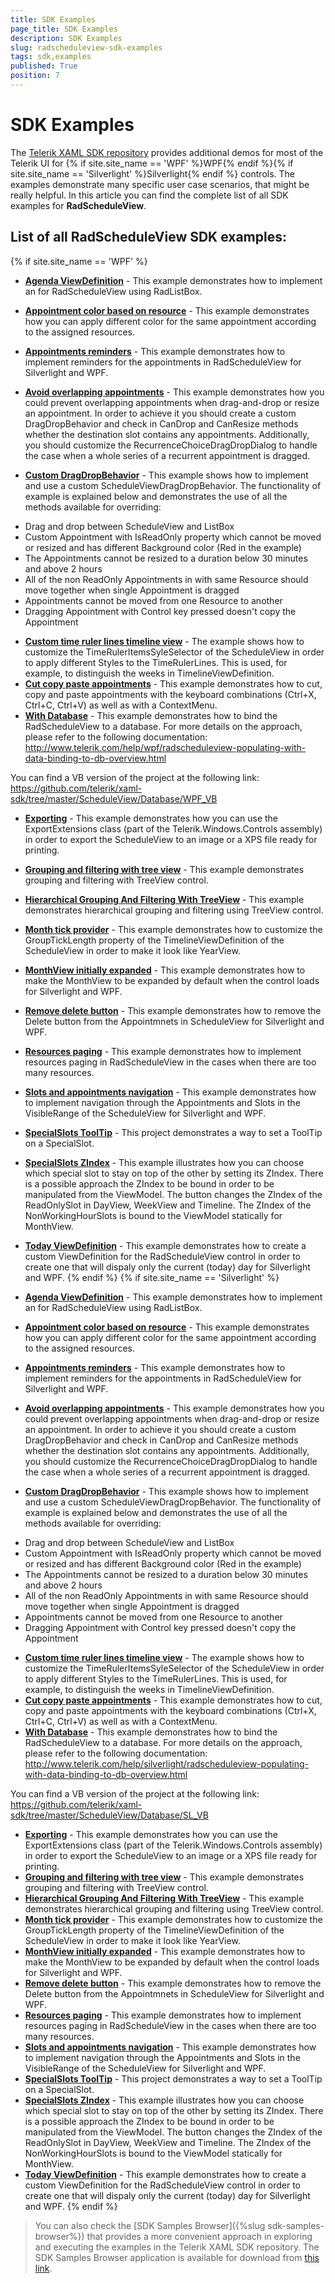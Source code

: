 ```yaml
---
title: SDK Examples
page_title: SDK Examples
description: SDK Examples
slug: radscheduleview-sdk-examples
tags: sdk,examples
published: True
position: 7
---
```


# SDK Examples

The [Telerik XAML SDK repository](https://github.com/telerik/xaml-sdk/tree/master/) provides additional demos for most of the Telerik UI for {% if site.site_name == 'WPF' %}WPF{% endif %}{% if site.site_name == 'Silverlight' %}Silverlight{% endif %} controls. The examples demonstrate many specific user case scenarios, that might be really helpful. In this article you can find the complete list of all SDK examples for __RadScheduleView__.

## List of all RadScheduleView SDK examples:

{% if site.site_name == 'WPF' %}

* __[Agenda ViewDefinition](https://github.com/telerik/xaml-sdk/tree/master/ScheduleView/AgendaViewDefinition)__ - 
This example demonstrates how to implement an  for RadScheduleView using RadListBox.
* __[Appointment color based on resource](https://github.com/telerik/xaml-sdk/tree/master/ScheduleView/AppointmentColorBasedOnResource)__ - This example demonstrates how you can apply different color for the same appointment according to the assigned resources.
* __[Appointments reminders](https://github.com/telerik/xaml-sdk/tree/master/ScheduleView/AppointmentsReminders)__ - This example demonstrates how to implement reminders for the appointments in RadScheduleView for Silverlight and WPF.
* __[Avoid overlapping appointments](https://github.com/telerik/xaml-sdk/tree/master/ScheduleView/AvoidOverlappingAppointments)__ - This example demonstrates how you could prevent overlapping appointments when drag-and-drop or resize an appointment. In order to achieve it you should create a custom DragDropBehavior and check in CanDrop and CanResize methods whether the destination slot contains any appointments. Additionally, you should customize the RecurrenceChoiceDragDropDialog to handle the case when a whole series of a recurrent appointment is dragged.


* __[Custom DragDropBehavior](https://github.com/telerik/xaml-sdk/tree/master/ScheduleView/CustomDragDropBehavior)__ - 
This example shows how to implement and use a custom ScheduleViewDragDropBehavior. The functionality of example is explained below and demonstrates the use of all the methods available for overriding:
-	Drag and drop between ScheduleView and ListBox
-	Custom Appointment with IsReadOnly property which cannot be moved or resized and has different Background color (Red in the example)
-	The Appointments cannot be resized to a duration below 30 minutes and above 2 hours
-	All of the non ReadOnly Appointments in with same Resource should move together when single Appointment is dragged
-	Appointments cannot be moved from one Resource to another
-	Dragging Appointment with Control key pressed doesn't copy the Appointment

* __[Custom time ruler lines timeline view](https://github.com/telerik/xaml-sdk/tree/master/ScheduleView/CustomTimeRulerLinesTimelineView)__ - The example shows how to customize the TimeRulerItemsSyleSelector of the ScheduleView in order to apply different Styles to the TimeRulerLines. This is used, for example, to distinguish the weeks in TimelineViewDefinition. 
* __[Cut copy paste appointments](https://github.com/telerik/xaml-sdk/tree/master/ScheduleView/CutCopyPasteAppointments)__ - This example demonstrates how to cut, copy and paste appointments with the keyboard combinations (Ctrl+X, Ctrl+C, Ctrl+V) as well as with a ContextMenu.
* __[With Database](https://github.com/telerik/xaml-sdk/tree/master/ScheduleView/Database/WPF_CS)__ - 
This example demonstrates how to bind the RadScheduleView to a database. For more details on the approach, please refer to the following documentation:
http://www.telerik.com/help/wpf/radscheduleview-populating-with-data-binding-to-db-overview.html

You can find a VB version of the project at the following link:
https://github.com/telerik/xaml-sdk/tree/master/ScheduleView/Database/WPF_VB
* __[Exporting](https://github.com/telerik/xaml-sdk/tree/master/ScheduleView/Exporting)__ - This example demonstrates how you can use the ExportExtensions class (part of the Telerik.Windows.Controls assembly) in order to export the ScheduleView to an image or a XPS file ready for printing.
* __[Grouping and filtering with tree view](https://github.com/telerik/xaml-sdk/tree/master/ScheduleView/GroupingAndFilteringWithTreeView)__ - This example demonstrates grouping and filtering with TreeView control.
* __[Hierarchical Grouping And Filtering With TreeView](https://github.com/telerik/xaml-sdk/tree/master/ScheduleView/HierarchicalGroupingAndFilteringWithTreeView)__ - 
This example demonstrates hierarchical grouping and filtering using TreeView control.
* __[Month tick provider](https://github.com/telerik/xaml-sdk/tree/master/ScheduleView/MonthTickProvider)__ - This example demonstrates how to customize the GroupTickLength property of the TimelineViewDefinition of the ScheduleView in order to make it look like YearView.
* __[MonthView initially expanded](https://github.com/telerik/xaml-sdk/tree/master/ScheduleView/MonthViewInitiallyExpanded)__ - 
This example demonstrates how to make the MonthView to be expanded by default when the control loads for Silverlight and WPF.
* __[Remove delete button](https://github.com/telerik/xaml-sdk/tree/master/ScheduleView/RemoveDeleteButton)__ - This example demonstrates how to remove the Delete button from the Appointmnets in ScheduleView for Silverlight and WPF.
* __[Resources paging](https://github.com/telerik/xaml-sdk/tree/master/ScheduleView/ResourcesPaging)__ - This example demonstrates how to implement resources paging in RadScheduleView in the cases when there are too many resources.
* __[Slots and appointments navigation](https://github.com/telerik/xaml-sdk/tree/master/ScheduleView/SlotsAndAppointmentsNavigation)__ - This example demonstrates how to implement navigation through the Appointments and Slots in the VisibleRange of the ScheduleView for Silverlight and WPF.
* __[SpecialSlots ToolTip](https://github.com/telerik/xaml-sdk/tree/master/ScheduleView/SpecialSlotsToolTip)__ - 
This project demonstrates a way to set a ToolTip on a SpecialSlot.
* __[SpecialSlots ZIndex](https://github.com/telerik/xaml-sdk/tree/master/ScheduleView/SpecialSlotsZIndex)__ - 
This example illustrates how you can choose which special slot to stay on top of the other by setting its ZIndex.
There is a possible approach the ZIndex to be bound in order to be manipulated from the ViewModel.
The button changes the ZIndex of the ReadOnlySlot in DayView, WeekView and Timeline.
The ZIndex of the NonWorkingHourSlots is bound to the ViewModel statically for MonthView.
* __[Today ViewDefinition](https://github.com/telerik/xaml-sdk/tree/master/ScheduleView/TodayViewDefinition)__ - 
This example demonstrates how to create a custom ViewDefinition for the RadScheduleView control in order to create one that will dispaly only the current (today) day for Silverlight and WPF.
{% endif %}
{% if site.site_name == 'Silverlight' %}
* __[Agenda ViewDefinition](https://github.com/telerik/xaml-sdk/tree/master/ScheduleView/AgendaViewDefinition)__ - 
This example demonstrates how to implement an  for RadScheduleView using RadListBox.
* __[Appointment color based on resource](https://github.com/telerik/xaml-sdk/tree/master/ScheduleView/AppointmentColorBasedOnResource)__ - This example demonstrates how you can apply different color for the same appointment according to the assigned resources.
* __[Appointments reminders](https://github.com/telerik/xaml-sdk/tree/master/ScheduleView/AppointmentsReminders)__ - This example demonstrates how to implement reminders for the appointments in RadScheduleView for Silverlight and WPF.
* __[Avoid overlapping appointments](https://github.com/telerik/xaml-sdk/tree/master/ScheduleView/AvoidOverlappingAppointments)__ - This example demonstrates how you could prevent overlapping appointments when drag-and-drop or resize an appointment. In order to achieve it you should create a custom DragDropBehavior and check in CanDrop and CanResize methods whether the destination slot contains any appointments. Additionally, you should customize the RecurrenceChoiceDragDropDialog to handle the case when a whole series of a recurrent appointment is dragged.


* __[Custom DragDropBehavior](https://github.com/telerik/xaml-sdk/tree/master/ScheduleView/CustomDragDropBehavior)__ - 
This example shows how to implement and use a custom ScheduleViewDragDropBehavior. The functionality of example is explained below and demonstrates the use of all the methods available for overriding:
-	Drag and drop between ScheduleView and ListBox
-	Custom Appointment with IsReadOnly property which cannot be moved or resized and has different Background color (Red in the example)
-	The Appointments cannot be resized to a duration below 30 minutes and above 2 hours
-	All of the non ReadOnly Appointments in with same Resource should move together when single Appointment is dragged
-	Appointments cannot be moved from one Resource to another
-	Dragging Appointment with Control key pressed doesn't copy the Appointment

* __[Custom time ruler lines timeline view](https://github.com/telerik/xaml-sdk/tree/master/ScheduleView/CustomTimeRulerLinesTimelineView)__ - The example shows how to customize the TimeRulerItemsSyleSelector of the ScheduleView in order to apply different Styles to the TimeRulerLines. This is used, for example, to distinguish the weeks in TimelineViewDefinition. 
* __[Cut copy paste appointments](https://github.com/telerik/xaml-sdk/tree/master/ScheduleView/CutCopyPasteAppointments)__ - This example demonstrates how to cut, copy and paste appointments with the keyboard combinations (Ctrl+X, Ctrl+C, Ctrl+V) as well as with a ContextMenu.
* __[With Database](https://github.com/telerik/xaml-sdk/tree/master/ScheduleView/Database/SL_CS/WithDB)__ - 
This example demonstrates how to bind the RadScheduleView to a database. For more details on the approach, please refer to the following documentation:
http://www.telerik.com/help/silverlight/radscheduleview-populating-with-data-binding-to-db-overview.html

You can find a VB version of the project at the following link:
https://github.com/telerik/xaml-sdk/tree/master/ScheduleView/Database/SL_VB
* __[Exporting](https://github.com/telerik/xaml-sdk/tree/master/ScheduleView/Exporting)__ - This example demonstrates how you can use the ExportExtensions class (part of the Telerik.Windows.Controls assembly) in order to export the ScheduleView to an image or a XPS file ready for printing.
* __[Grouping and filtering with tree view](https://github.com/telerik/xaml-sdk/tree/master/ScheduleView/GroupingAndFilteringWithTreeView)__ - This example demonstrates grouping and filtering with TreeView control.
* __[Hierarchical Grouping And Filtering With TreeView](https://github.com/telerik/xaml-sdk/tree/master/ScheduleView/HierarchicalGroupingAndFilteringWithTreeView)__ - 
This example demonstrates hierarchical grouping and filtering using TreeView control.
* __[Month tick provider](https://github.com/telerik/xaml-sdk/tree/master/ScheduleView/MonthTickProvider)__ - This example demonstrates how to customize the GroupTickLength property of the TimelineViewDefinition of the ScheduleView in order to make it look like YearView.
* __[MonthView initially expanded](https://github.com/telerik/xaml-sdk/tree/master/ScheduleView/MonthViewInitiallyExpanded)__ - 
This example demonstrates how to make the MonthView to be expanded by default when the control loads for Silverlight and WPF.
* __[Remove delete button](https://github.com/telerik/xaml-sdk/tree/master/ScheduleView/RemoveDeleteButton)__ - This example demonstrates how to remove the Delete button from the Appointmnets in ScheduleView for Silverlight and WPF.
* __[Resources paging](https://github.com/telerik/xaml-sdk/tree/master/ScheduleView/ResourcesPaging)__ - This example demonstrates how to implement resources paging in RadScheduleView in the cases when there are too many resources.
* __[Slots and appointments navigation](https://github.com/telerik/xaml-sdk/tree/master/ScheduleView/SlotsAndAppointmentsNavigation)__ - This example demonstrates how to implement navigation through the Appointments and Slots in the VisibleRange of the ScheduleView for Silverlight and WPF.
* __[SpecialSlots ToolTip](https://github.com/telerik/xaml-sdk/tree/master/ScheduleView/SpecialSlotsToolTip)__ - 
This project demonstrates a way to set a ToolTip on a SpecialSlot.
* __[SpecialSlots ZIndex](https://github.com/telerik/xaml-sdk/tree/master/ScheduleView/SpecialSlotsZIndex)__ - 
This example illustrates how you can choose which special slot to stay on top of the other by setting its ZIndex.
There is a possible approach the ZIndex to be bound in order to be manipulated from the ViewModel.
The button changes the ZIndex of the ReadOnlySlot in DayView, WeekView and Timeline.
The ZIndex of the NonWorkingHourSlots is bound to the ViewModel statically for MonthView.
* __[Today ViewDefinition](https://github.com/telerik/xaml-sdk/tree/master/ScheduleView/TodayViewDefinition)__ - 
This example demonstrates how to create a custom ViewDefinition for the RadScheduleView control in order to create one that will dispaly only the current (today) day for Silverlight and WPF.
{% endif %}

>You can also check the [SDK Samples Browser]({%slug sdk-samples-browser%}) that provides a more convenient approach in exploring and executing the examples in the Telerik XAML SDK repository. The SDK Samples Browser application is available for download from [this link](http://demos.telerik.com/xaml-sdkbrowser/).
